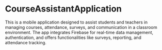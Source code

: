 # CourseAssistantApplication
This is a mobile application designed to assist students and teachers in managing courses, attendance, surveys, and communication in a classroom environment. The app integrates Firebase for real-time data management, authentication, and offers functionalities like surveys, reporting, and attendance tracking.
